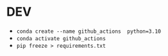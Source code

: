 # DEV

- `conda create --name github_actions  python=3.10 `
- `conda activate github_actions`
- `pip freeze > requirements.txt`

